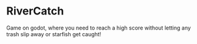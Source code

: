 # RiverCatch
Game on godot, where you need to reach a high score without letting any trash slip away or starfish get caught!
